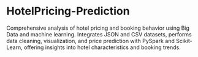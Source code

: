# HotelPricing-Prediction
Comprehensive analysis of hotel pricing and booking behavior using Big Data and machine learning. Integrates JSON and CSV datasets, performs data cleaning, visualization, and price prediction with PySpark and Scikit-Learn, offering insights into hotel characteristics and booking trends.
